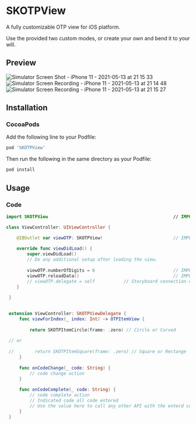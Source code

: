 # SKOTPView
A fully customizable OTP view for iOS platform. 

Use the provided two custom modes, or create your own and bend it to your will.

## Preview
![Simulator Screen Shot - iPhone 11 - 2021-05-13 at 21 15 33](https://user-images.githubusercontent.com/15936624/118153401-7e495900-b433-11eb-858f-3b9452b2f970.png)
![Simulator Screen Recording - iPhone 11 - 2021-05-13 at 21 14 48](https://user-images.githubusercontent.com/15936624/118153641-c0729a80-b433-11eb-9a9a-72ff0aa4fc87.gif)
![Simulator Screen Recording - iPhone 11 - 2021-05-13 at 21 15 27](https://user-images.githubusercontent.com/15936624/118153668-c6687b80-b433-11eb-8367-ec09c557a07c.gif)





## Installation

### CocoaPods

Add the following line to your Podfile:

```ruby
pod 'SKOTPView'
```

Then run the following in the same directory as your Podfile:
```ruby
pod install
```

## Usage

### Code

```swift
import SKOTPView                                                // IMPORTANT 

class ViewController: UIViewController {

    @IBOutlet var viewOTP: SKOTPView!                           // IMPORTANT
    
    override func viewDidLoad() {
        super.viewDidLoad()
        // Do any additional setup after loading the view.
        
        viewOTP.numberOfDigits = 6                              // IMPORTANT
        viewOTP.reloadData()                                    // IMPORTANT
        // viewOTP.delegate = self           // Storyboard connection or code 
    }
 
 }
 

 extension ViewController: SKOTPViewDelegate {
     func viewForIndex(_ index: Int) -> OTPItemView {
         
         return SKOTPItemCircle(frame: .zero) // Circle or Curved       // IMPORTANT
         
 // or
         
 //        return SKOTPItemSquare(frame: .zero) // Square or Rectange
     }
     
     func onCodeChange(_ code: String) {
         // code change action
     }
     
     func onCodeComplete(_ code: String) {
         // code complete action
         // Indicated code all code entered
         // Use the value here to call any other API with the enterd code.
     }
 }
 
 ```

